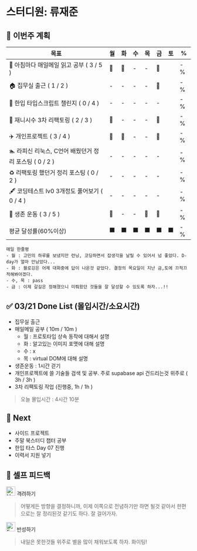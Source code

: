 # 스터디원: 류재준

## 🚀 이번주 계획

| 목표                            | 월   | 화   | 수   | 목   | 금   | 토   | %   |
| ------------------------------- | --- | --- | --- | --- | --- | --- | --- |
| 📰 아침마다 매일메일 읽고 공부 ( 3 / 5 ) |🌠|🌠|-|-|🌠|| -% |
| 🏠 집무실 출근 ( 1 / 2 ) |-|-|-|-|🌠|| -% |
| 📌 한입 타입스크립트 챌린지 ( 0 / 4 ) |-|-|-|-|-|| -% |
| 🚗 재니시수 3차 리팩토링 ( 2 / 3 ) |🌠|-|-|-|🌠|| -% |
| ✈️ 개인프로젝트 ( 3 / 4 ) |🌠|🌠|-|-|🌠|| -% |
| 🏊 라피신 리눅스, C언어 배웠던거 정리 포스팅 ( 0 / 2 ) |-|-|-|-|-|| -% |
| ♻️ 리팩토링 했던거 정리 포스팅 ( 0 / 2 ) |-|-|-|-|-|| -%  |
| 🖋️ 코딩테스트 lv0 3개정도 풀어보기 ( 0 / 4 ) |-|-|-|-|-|| -% |
| 💪 생존 운동 ( 3 / 5 )               |🌠|-|-|🌠|🌠|| -% |
| 평균 달성률(60%이상)      |⬛|⬛|⬛|⬛|⬛|⬛|  -% |


```text
매일 한줄평
- 월 : 고민의 하루를 보냈지만 런닝, 코딩하면서 잡생각을 날릴 수 있어서 넘 좋았다. D-day가 얼마 안남았다...
- 화 : 블로깅은 어제 대화중에 답이 나온것 같았다. 결정의 목요일이 지난 금,토에 끄적끄적해봐야겠다.
- 수, 목 : pass
- 금 : 이제 갈길은 정해졌으니 미뤄왔던 것들을 잘 달성할 수 있도록 하자...!!
```

## ✅ 03/21 Done List (몰입시간/소요시간) 
- 집무실 출근
- 매일메일 공부 ( 10m / 10m )
  - 월 : 프로토타입 상속 동작에 대해서 설명
  - 화 : 알고있는 이미지 포맷에 대해 설명
  - 수 : x
  - 목 : virtual DOM에 대해 설명
- 생존운동 : 1시간 걷기
- 개인프로젝트에 쓸 기술들 검색 및 공부. 주로 supabase api 건드리는것 위주로 ( 3h / 3h )
- 3차 리팩토링 작업 (진행중, 1h / 1h )
> 오늘 몰입시간 : 4시간 10분

## 🌱 Next
- 사이드 프로젝트
- 주말 북스터디 챕터 공부
- 한입 타스 Day 07 진행
- 이력서 지원 넣기

## 🎉 셀프 피드백

<img src="https://raw.githubusercontent.com/Tarikul-Islam-Anik/Animated-Fluent-Emojis/master/Emojis/Smilies/Hugging%20Face.png" alt="Hugging Face" width="25" height="25"> 격려하기</img>

> 어떻게든 방향을 결정하니까, 이제 이쪽으로 전념하기만 하면 될것 같아서 한편으로는 잘 정리된것 같기도 하다. 잘 걸어가자.

<img src="https://raw.githubusercontent.com/Tarikul-Islam-Anik/Animated-Fluent-Emojis/master/Emojis/Smilies/Face%20with%20Monocle.png" alt="Face with Monocle" width="25" height="25"> 반성하기</img>

> 내일은 못한것들 위주로 별을 많이 채워보도록 하자. 화이팅!

